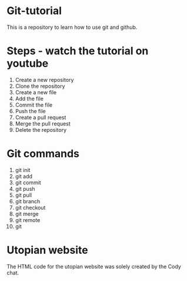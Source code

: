 # Git-tutorial
This is a repository to learn how to use git and github.

# Steps - watch the tutorial on  youtube
1. Create a new repository
2. Clone the repository
3. Create a new file
4. Add the file
5. Commit the file
6. Push the file
7. Create a pull request
8. Merge the pull request
9. Delete the repository

# Git commands
1. git init
2. git add
3. git commit
4. git push
5. git pull
6. git branch
7. git checkout
8. git merge
9. git remote
10. git

# Utopian website 
The HTML code for the utopian website was solely created by the Cody chat.
